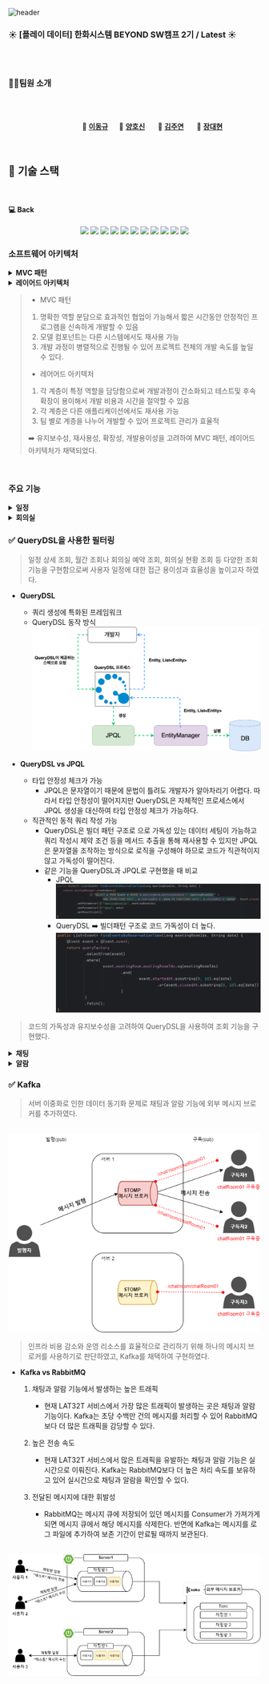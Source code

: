 ![header](https://capsule-render.vercel.app/api?type=Venom&color=ffe599&height=300&section=header&text=SSM&desc=📆Smart%20Schedule%20Manager&descSize=30&descAlign=50&descAlignY=70&fontSize=100&animation=fadeIn&fontColor=5f475f)

### :sunny: **[플레이 데이터] 한화시스템 BEYOND SW캠프 2기 / Latest** :sunny:

<br>

<br>

### 🤼‍♂️팀원 소개

<br><br>

&nbsp;　&nbsp;　&nbsp;　&nbsp;　&nbsp;　&nbsp;　&nbsp;　&nbsp;　 🐻 **[이동규](https://github.com/PTCman)**&nbsp;　 🦁 **[양호신](https://github.com/Hosae0905)** &nbsp;　 🐶 **[김주연](https://github.com/jyk147369)** &nbsp;　 🐯 **[장대현](https://github.com/poil4291)** &nbsp;
<br><br><br>

## 📌 기술 스택

<br>


#### :computer:&nbsp;Back
<div align="center">
<img src="https://img.shields.io/badge/MariaDB-003545?style=for-the-badge&logo=mariadb&logoColor=white">
<img src="https://img.shields.io/badge/Maven-02303A?style=for-the-badge&logo=maven&logoColor=white">
<img src="https://img.shields.io/badge/Java-ED8B00?style=for-the-badge&logo=openjdk&logoColor=white"> 
<img src="https://img.shields.io/badge/Spring-6DB33F?style=for-the-badge&logo=spring&logoColor=white">
<img src="https://img.shields.io/badge/Spring Boot-6DB33F?style=for-the-badge&logo=Spring Boot&logoColor=white">
<img src="https://img.shields.io/badge/Spring data jpa-6DB33F?style=for-the-badge&logo=Spring Boot&logoColor=white">
<img src="https://img.shields.io/badge/Spring batch-6DB33F?style=for-the-badge&logo=Spring Boot&logoColor=white">
<img src="https://img.shields.io/badge/kafka-231F20?style=for-the-badge&logo=apachekafka&logoColor=white"> 
<img src="https://img.shields.io/badge/Spring_Security-6DB33F?style=for-the-badge&logo=Spring-Security&logoColor=white">
<img src="https://img.shields.io/badge/jwt-000000?style=for-the-badge&logo=Json Web Tokens&logoColor=purple">
<img src="https://img.shields.io/badge/intellijidea-000000?style=for-the-badge&logo=intellijidea&logoColor=red"> 
</div>

### 소프트웨어 아키텍처
<details>
<summary><b>MVC 패턴</b></summary>

* Model, View, Controller라는 3가지 구성 요소로 이루어진 소프트웨어 엔지니어링 아키텍처 패턴

  <br><img src="../img/MVC패턴.png">
 </details>

<details>
<summary><b>레이어드 아키텍처</b></summary>

* 소프트웨어 설계를 위한 일반적인 아키텍처 패턴 중 하나

  <br><img src="../img/소프트웨어 아키텍처.png">
</details>

> * MVC 패턴
> 1. 명확한 역할 분담으로 효과적인 협업이 가능해서 짧은 시간동안 안정적인 프로그램을 신속하게 개발할 수 있음
> 2. 모델 컴포넌트는 다른 시스템에서도 재사용 가능
> 3. 개발 과정이 병렬적으로 진행될 수 있어 프로젝트 전체의 개발 속도를 높일 수 있다.
> 
> * 레어어드 아키텍처
> 1. 각 계층이 특정 역할을 담당함으로써 개발과정이 간소화되고 테스트및 후속 확장이 용이해서 개발 비용과 시간을 절약할 수 있음
> 2. 각 계층은 다른 애플리케이션에서도 재사용 가능
> 3. 팀 별로 계층을 나누어 개발할 수 있어 프로젝트 관리가 효율적
>
> ➡️ 유지보수성, 재사용성, 확장성, 개발용이성을 고려하여 MVC 패턴, 레이어드 아키텍처가 채택되었다.

<br>

### 주요 기능
<details>
<summary><b>일정</b></summary>

### ✅ 일정 기능

> SSM 사용자는 일정을 등록, 조회, 삭제하는 기능들을 이용하여 보다 쉽게 효율적인 일정 관리를 할 수 있다.

* **일정 등록 기능**
  * 사용자는 일정 제목, 일정 시작 시간, 일정 종료 시간, 일정 내용, 일정 참가자, 채팅방 이름, 회의실 등의 데이터를 입력하여 일정을 등록할 수 있다.
    <br><img src="../img/일정 등록.gif">
* **일정 월별 조회 기능**
  * 사용자는 자신의 개인 일정을 조회할 수 있다.
  * 사용자는 같은 채팅방에 존재하는 사용자의 일정을 내 일정과 조회할 수 있다.
    <br><img src="../img/월간 일정 조회.gif">
* **일정 상세 조회 기능**
  * 사용자는 원하는 날짜의 일정을 개별 조회할 수 있다.
    <br><img src="../img/일정 상세 조회.gif">
</details>

<details>
<summary><b>회의실</b></summary>

> SSM 사용자는 원하는 시간에 원하는 회의실을 예약함으로써 효과적으로 프로젝트 협업을 진행할 수 있고, 현재 회의실 사용 유무와 예약 내역을 조회할 수 있어 더욱 체계적으로 협업 일정을 계획할 수 있다.

* **회의실 예약 기능**
  * 원하는 날짜 및 시간에 회의실이 공실일 경우 예약이 가능하다.
  * 예약이 완료된 회의실은 다른 사용자가 예약할 수 없다.
  * 회의실 예약 성공 시
    <br><img src="../img/회의실 일정 예약.gif">
  * 해당 시간에 회의실이 이미 예약이 된 경우 예약 실패
    <br><img src="../img/회의실 일정 예약 실패.gif">
* **회의실 예약 내역 조회**
  * 회의실에 예약된 일정들을 볼 수 있다.
    <br><img src="../img/회의실 예약 내역 조회.gif">
* **현재 회의실 조회**
  * 현재 사용 중인 회의실과 미사용 중인 회의실을 조회할 수 있다.
  * 회의실 예약 전 회의실 현황 조회
    <br><img src="../img/회의실 예약 전 현재 회의실 조회.gif">
  * 회의실 예약 등록
    <br><img src="../img/회의실 예약.gif">
  * 회의실 예약 후 회의실 현황 조회
    <br><img src="../img/회의실 예약 후 현재 회의실 조회.gif">

</details>

### ✅ QueryDSL을 사용한 필터링

> 일정 상세 조회, 월간 조회나 회의실 예약 조회, 회의실 현황 조회 등 다양한 조회 기능을 구현함으로써 사용자 일정에 대한 접근 용이성과 효율성을 높이고자 하였다.

* **QueryDSL**
  * 쿼리 생성에 특화된 프레임워크
  * QueryDSL 동작 방식
  <br><img src="../img/QueryDSL 동작.png">

* **QueryDSL vs JPQL**
  * 타입 안정성 체크가 가능
    * JPQL은 문자열이기 때문에 문법이 틀려도 개발자가 알아차리기 어렵다. 따라서 타입 안정성이 떨어지지만 QueryDSL은 자체적인 프로세스에서 JPQL 생성을 대신하여 타입 안정성 체크가 가능하다. 
  * 직관적인 동적 쿼리 작성 가능
    * QueryDSL은 빌더 패턴 구조로 으로 가독성 있는 데이터 세팅이 가능하고 쿼리 작성시 제약 조건 등을 메서드 추출을 통해 재사용할 수 있지만 JPQL은 문자열을 조작하는 방식으로 로직을 구성해야 하므로 코드가 직관적이지 않고 가독성이 떨어진다.
    * 같은 기능을 QueryDSL과 JPQL로 구현했을 때 비교
      * JPQL
        <br><img src="../img/JPQL.png"><br>
      * QueryDSL ️➡️ 빌더패턴 구조로 코드 가독성이 더 높다.
        <br><img src="../img/QueryDSL.png">
       
> 코드의 가독성과 유지보수성을 고려하여 QueryDSL을 사용하여 조회 기능을 구현했다.
<details>
<summary><b>채팅</b></summary>

### ✅ WebSocket과 STOMP를 이용한 채팅 기능 구현

> 실시간 채팅은 사내 사용자들간 소통을 향상시켜 일의 효율도를 높이고 프로젝트에 대한 적극적인 참여를 유도할 수 있을 것이라 고려되어 구현하게 되었다. 

* **WebSocket**
    * 하나의 TCP 연결을 통해 양방향 통신을 가능하게 하는 프로토콜 기술
  * 서버와 클라이언트 간에 지속적인 연결을 유지하며 데이터를 실시간으로 양방향으로 교환
  * 

* **STOMP(Simple Text Oriented Messaged Protocol)**
  * pub/sub 구조를 따르는 텍스트 기반의 프로토콜
  * 클라이언트와 메시지 브로커 간의 비동기 통신을 위해 설계
  * Subscriber, Sender, Broker를 따로 두어 처리
    1. Sender : Sender는 메시지를 생성해서 채팅방에 발행하는 역할. 메시지는 Broker를 통해 Subscriber에게 전달 ➡️ 채팅방 생성
    2. Subscriber : Subscriber는 채팅방으로부터 메시지를 받기 위해 Broker에 구독 신청 ➡️ 채팅방 입장
    3. Broker : Sender로부터 메시지를 받아 해당 메시지를 Subscriber에게 전달 ➡️ 채팅방에서 메시지 송수신

    <br><img src="../img/StompDiagram.png">

* **WebSocket과 STOMP**
  * STOMP는 WebSocket 위에서 동작
  * WebSocet만으로 채팅을 구현할 경우 해당 메시지가 어떤 요청인지, 어떤 포맷으로 오는지, 메시지 통신 과정을 어떻게 처리해야 하는지 정해져 있지 않으므로 메시지 형식을 각각 커스터마이징해야 함.
  * 하지만 STOMP는 메시지의 형식, 유형, 내용 등을 정의해주는 프로토콜이므로 규격을 갖춘 메시지를 보낼 수 있다.
  * 
  * MessageMapping 어노테이션을 이용해 메시지를 엔드포인트 별로 분리해서 관리할 수 있다. 
    <br><img src="../img/StompCode.png">
    > SSM은 일정 참여자들의 일정을 등록하고 관리하는 그룹 채팅방이 필요했기에 STOMP로 채팅 기능을 고도화 시켰다.

</details>

<details>
<summary><b>알람</b></summary>

### ✅ SSE(Server-Sent-Events)을 활용한 알람 기능 구현

> 일정에 대한 사용자의 참여도와 상호작용을 향상시키고, 중요한 정보나 기한을 놓치지 않도록 하는 알람기능을 추가했다.

* **SSE**
  * 서버의 데이터를 실시간으로, 지속적으로 Streaming 하는 기술
  * SSE 동작 방식
    <br><img src="../img/SSE 동작.png">
* **SSE vs FCM(Firebase Cloud Messaging)**
  1. 간단한 서버-클라이언트 통신 구현
     * SSE는 HTTP 표준을 기반으로 한 간단한 방식으로 구현이 가능하지만 FCM은 Firebase 계정 설정, 프로젝트 생성, 애플리케이션 등록 등 초기 설정 과정이 필요하다.
  2. 표준 웹 기술 사용
     * SSE는 HTTP 프로토콜을 사용하므로 별도의 서비스나 프레임 워크에 의존하지 않는다. 따라서 추가적인 비용없이 기존의 사내 웹 인프라와 통합이 가능하다. 반면에 FCM는 Google 인프라에 종속적이다.
  3. 네트워크 부하감소
     * SSM은 사용자의 일정에 대한 알람 뿐만 아니라 그룹 일정에 종속되어 있는 사용자들에 대한 알람 기능이 구현되어 있으므로 알람 기능에 대한 부하가 생길 수 있다. SSE는 클라이언트가 서버에 반복적으로 요청을 보내지 않아도 되기 때문에 네트워크 부하를 줄일 수 있다.
  4. 뛰어난 실시간성
     * SSE는 서버와 클라이언트의 단방향 데이터 스트림이므로 즉각적인 알람이 가능하여 일정과 채팅에 실시간으로 응답할 수 있다. 반면 FCM은 장치 연결 상태, 메시지의 크기와 포맷, 네트워크 상태 등 전송 시간이 지연될 수 있는 요소들이 존재하여 SSE보다 실시간성이 떨어진다. 

### ✅ Spring Batch

>   

* **Spring Batch**
    * 일련의 데이터를 그룹화하여 일괄 처리하는 방법
    * 
</details>

### ✅ Kafka

> 서버 이중화로 인한 데이터 동기화 문제로 채팅과 알람 기능에 외부 메시지 브로커를 추가하였다.

<br><img src="../img/카프카 전.png">

> 인프라 비용 감소와 운영 리소스를 효율적으로 관리하기 위해 하나의 메시지 브로커를 사용하기로 판단하였고, Kafka를 채택하여 구현하였다.

* **Kafka vs RabbitMQ**
  1. 채팅과 알람 기능에서 발생하는 높은 트래픽
     - 현재 LAT32T 서비스에서 가장 많은 트래픽이 발생하는 곳은 채팅과 알람 기능이다.
     Kafka는 초당 수백만 건의 메시지를 처리할 수 있어 RabbitMQ 보다 더 많은 트래픽을 감당할 수 있다.

  2. 높은 전송 속도
     - 현재 LAT32T 서비스에서 많은 트래픽을 유발하는 채팅과 알람 기능은 실시간으로 이뤄진다.
     Kafka는 RabbitMQ보다 더 높은 처리 속도를 보유하고 있어 실시간으로 채팅과 알람을 확인할 수 있다.

  3. 전달된 메시지에 대한 휘발성
     - RabbitMQ는 메시지 큐에 저장되어 있던 메시지를 Consumer가 가져가게 되면 메시지 큐에서 해당 메시지를 삭제한다.
     반면에 Kafka는 메시지를 로그 파일에 추가하여 보존 기간이 만료될 때까지 보관된다.

<br><img src="../img/카프카 후.png">
